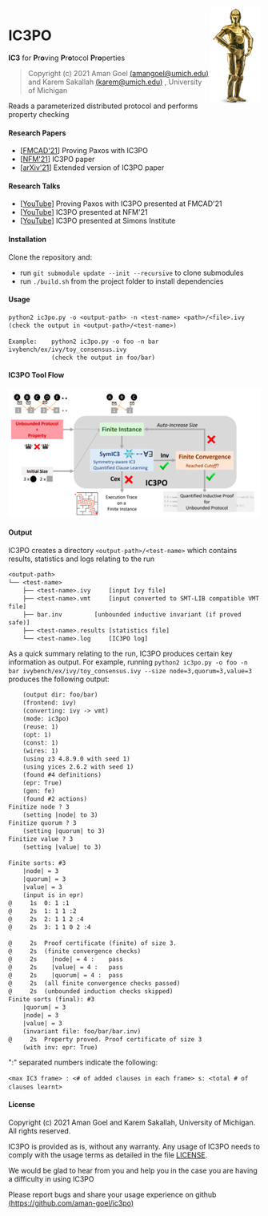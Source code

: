 <img align="right" width="100" height="auto" src="misc/logo.png">
</img>

# IC3PO

**IC3** for **P**r**o**ving **P**r**o**tocol **P**r**o**perties

> Copyright (c) 2021  Aman Goel [(amangoel@umich.edu)](amangoel@umich.edu)  and  Karem Sakallah [(karem@umich.edu)](karem@umich.edu) , University of Michigan

Reads a parameterized distributed protocol and performs property checking

#### Research Papers
- [[FMCAD'21](https://arxiv.org/abs/2108.08796)]  Proving Paxos with IC3PO
- [[NFM'21](https://link.springer.com/chapter/10.1007/978-3-030-76384-8_9)]  IC3PO paper
- [[arXiv'21](https://arxiv.org/abs/2103.14831)]   Extended version of IC3PO paper

#### Research Talks
- [[YouTube](https://youtu.be/nPwlj6w6EXU)] Proving Paxos with IC3PO presented at FMCAD'21
- [[YouTube](https://youtu.be/e0pr3P2BrEU)] IC3PO presented at NFM'21
- [[YouTube](https://www.youtube.com/watch?v=-da_iG9LQgk)] IC3PO presented at Simons Institute

#### Installation
Clone the repository and:
- run ```` git submodule update --init --recursive ```` to clone submodules
- run ```` ./build.sh ```` from the project folder to install dependencies

#### Usage
	python2 ic3po.py -o <output-path> -n <test-name> <path>/<file>.ivy
	(check the output in <output-path>/<test-name>)
	 
	Example:	python2 ic3po.py -o foo -n bar ivybench/ex/ivy/toy_consensus.ivy
				(check the output in foo/bar)

#### IC3PO Tool Flow
<img align="center" width="700" height="auto" src="misc/toolflow.png">
</img>

#### Output
IC3PO creates a directory ```<output-path>/<test-name>``` which contains results, statistics and logs relating to the run

````
<output-path>
└── <test-name>
    ├── <test-name>.ivy		[input Ivy file]
    ├── <test-name>.vmt		[input converted to SMT-LIB compatible VMT file]
    ├── bar.inv			[unbounded inductive invariant (if proved safe)]
    ├── <test-name>.results	[statistics file]
    └── <test-name>.log		[IC3PO log]
````
As a quick summary relating to the run, IC3PO produces certain key information as output.
	For example, running ```python2 ic3po.py -o foo -n bar ivybench/ex/ivy/toy_consensus.ivy --size node=3,quorum=3,value=3``` produces the following output:
````
	(output dir: foo/bar)
	(frontend: ivy)
	(converting: ivy -> vmt)
	(mode: ic3po)
	(reuse: 1)
	(opt: 1)
	(const: 1)
	(wires: 1)
	(using z3 4.8.9.0 with seed 1)
	(using yices 2.6.2 with seed 1)
	(found #4 definitions)
	(epr: True)
	(gen: fe)
	(found #2 actions)
Finitize node ? 3
	(setting |node| to 3)
Finitize quorum ? 3
	(setting |quorum| to 3)
Finitize value ? 3
	(setting |value| to 3)

Finite sorts: #3
	|node| = 3
	|quorum| = 3
	|value| = 3
	(input is in epr)
@     1s  0: 1 :1    
@     2s  1: 1 1 :2    
@     2s  2: 1 1 2 :4    
@     2s  3: 1 1 0 2 :4    

@     2s  Proof certificate (finite) of size 3.
@     2s  (finite convergence checks)
@     2s  	|node| = 4 :	pass
@     2s  	|value| = 4 :	pass
@     2s  	|quorum| = 4 :	pass
@     2s  (all finite convergence checks passed)
@     2s  (unbounded induction checks skipped)
Finite sorts (final): #3
	|quorum| = 3
	|node| = 3
	|value| = 3
	(invariant file: foo/bar/bar.inv)
@     2s  Property proved. Proof certificate of size 3
	(with inv: epr: True)
````
":" separated numbers indicate the following:

```<max IC3 frame> : <# of added clauses in each frame> s: <total # of clauses learnt>```

#### License
Copyright (c) 2021  Aman Goel and Karem Sakallah, University of Michigan. All rights reserved.

IC3PO is provided as is, without any warranty.
Any usage of IC3PO needs to comply with the usage terms as detailed in the file [LICENSE](https://github.com/aman-goel/ic3po/blob/master/LICENSE).



We would be glad to hear from you and help you in the case you are having a difficulty in using IC3PO

Please report bugs and share your usage experience on github [(https://github.com/aman-goel/ic3po)](https://github.com/aman-goel/ic3po)
